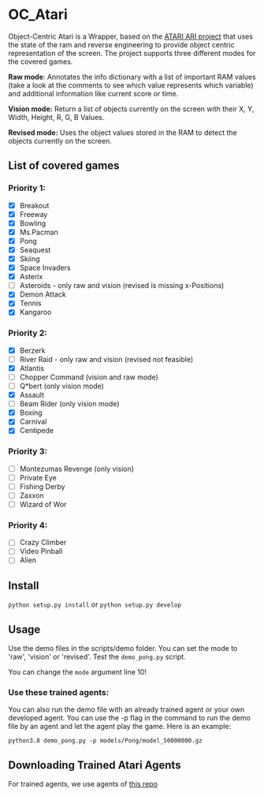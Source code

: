 # OC_Atari

Object-Centric Atari is a Wrapper, based on the [ATARI ARI project](https://github.com/mila-iqia/atari-representation-learning) that uses the state of the ram and reverse engineering to provide object centric representation of the screen. The project supports three different modes for the covered games.

**Raw mode**: Annotates the info dictionary with a list of important RAM values (take a look at the comments to see which value represents which variable) and additional information like current score or time.

**Vision mode:** Return a list of objects currently on the screen with their X, Y, Width, Height, R, G, B Values. 

**Revised mode:** Uses the object values stored in the RAM to detect the objects currently on the screen.


## List of covered games

### Priority 1:
- [x]  Breakout
- [x]  Freeway
- [x]  Bowling
- [x]  Ms.Pacman
- [x]  Pong
- [x]  Seaquest
- [x]  Skiing
- [x]  Space Invaders
- [x]  Asterix
- [ ]  Asteroids - only raw and vision (revised is missing x-Positions)
- [x]  Demon Attack
- [x]  Tennis 
- [x]  Kangaroo

### Priority 2:
- [x]  Berzerk
- [ ]  River Raid - only raw and vision (revised not feasible)
- [x]  Atlantis
- [ ]  Chopper Command (vision and raw mode)
- [ ]  Q*bert (only vision mode)
- [x]  Assault
- [ ]  Beam Rider (only vision mode)
- [x]  Boxing
- [x]  Carnival
- [x]  Centipede

### Priority 3:
- [ ]  Montezumas Revenge (only vision)
- [ ]  Private Eye
- [ ]  Fishing Derby
- [ ]  Zaxxon
- [ ]  Wizard of Wor

### Priority 4:
- [ ]  Crazy Climber
- [ ]  Video Pinball
- [ ]  Alien

## Install
`python setup.py install` or `python setup.py develop`

## Usage
Use the demo files in the scripts/demo folder. You can set the mode to 'raw', 'vision' or 'revised'.
Test the `demo_pong.py` script.

You can change the `mode` argument line 10!


### Use these trained agents:
You can also run the demo file with an already trained agent or your own developed agent. You can use the -p flag in the command to run the demo file by an agent and let the agent play the game.
Here is an example: 

`python3.8 demo_pong.py -p models/Pong/model_50000000.gz`


## Downloading Trained Atari Agents
For trained agents, we use agents of [this repo](https://github.com/floringogianu/atari-agents)

